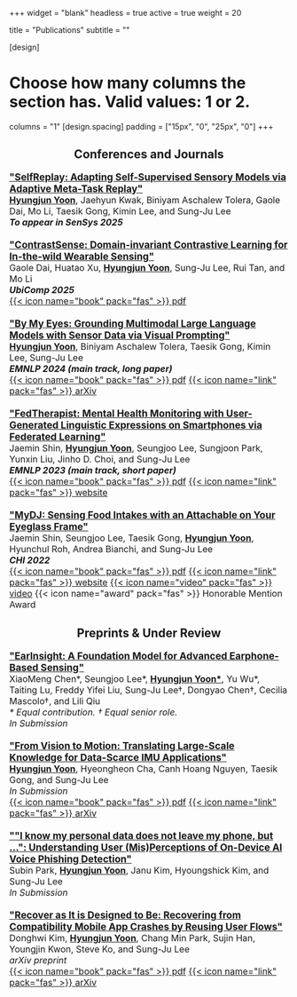 +++
widget = "blank"
headless = true
active = true
weight = 20

title = "Publications"
subtitle = ""

[design]
  # Choose how many columns the section has. Valid values: 1 or 2.
  columns = "1"
[design.spacing]
  padding = ["15px", "0", "25px", "0"]
+++
<style>
h2.publications {
  text-align: center;
}
div.pub {
  font-size: 13pt;
  margin-left: 15%;
  margin-right: 15%;
  margin-bottom: 20px;
  width: 70%;
}
a.title {
  font-size: 14pt;
  font-weight: bold;
}
@media only screen and (max-width: 992px) {
div.pub {
  font-size: 12pt;
  margin-left: 0%;
  margin-right: 0%;
  margin-bottom: 20px;
  width: 100%;
}
a.title {
  font-size: 13pt;
  font-weight: bold;
}
}
</style>
<h2 class="publications">Conferences and Journals</h2>

<div class="pub">
<a class="title" href=".">"SelfReplay: Adapting Self-Supervised Sensory Models via Adaptive Meta-Task Replay"</a> </br>
<strong style="text-decoration:underline">Hyungjun Yoon</strong>, Jaehyun Kwak, Biniyam Aschalew Tolera, Gaole Dai, Mo Li, Taesik Gong, Kimin Lee, and Sung-Ju Lee</br>
<i><b>To appear in SenSys 2025</b></i></br>
<!-- <a class="badge badge-info" href=".">{{< icon name="book" pack="fas" >}} pdf</a> -->
</div>

<div class="pub">
<a class="title" href="https://dl.acm.org/doi/10.1145/3699744">"ContrastSense: Domain-invariant Contrastive Learning for In-the-wild Wearable Sensing"</a> </br>
Gaole Dai, Huatao Xu, <strong style="text-decoration:underline">Hyungjun Yoon</strong>, Sung-Ju Lee, Rui Tan, and Mo Li</br>
<i><b>UbiComp 2025</b></i></br>
<a class="badge badge-info" href="papers/ContrastSense.pdf">{{< icon name="book" pack="fas" >}} pdf</a>
</div>

<div class="pub">
<a class="title" href="https://aclanthology.org/2024.emnlp-main.133/">"By My Eyes: Grounding Multimodal Large Language Models with Sensor Data via Visual Prompting"</a> </br>
<strong style="text-decoration:underline">Hyungjun Yoon</strong>, Biniyam Aschalew Tolera, Taesik Gong, Kimin Lee, Sung-Ju Lee</br>
<i><b>EMNLP 2024 (main track, long paper)</b></i></br>
<a class="badge badge-info" href="papers/ByMyEyes.pdf">{{< icon name="book" pack="fas" >}} pdf</a>
<a class="badge badge-info" href="https://nmsl.kaist.ac.kr/projects/bymyeyes/">{{< icon name="link" pack="fas" >}} arXiv</a>
</div>

<div class="pub">
<a class="title" href="https://dl.acm.org/doi/abs/10.1145/3491102.3502041">"FedTherapist: Mental Health Monitoring with User-Generated Linguistic Expressions on Smartphones via Federated Learning"</a> </br>
Jaemin Shin, <strong style="text-decoration:underline">Hyungjun Yoon</strong>, Seungjoo Lee, Sungjoon Park, Yunxin Liu, Jinho D. Choi, and Sung-Ju Lee</br>
<i><b>EMNLP 2023 (main track, short paper)</b></i></br>
<a class="badge badge-info" href="papers/Fedtherapist.pdf">{{< icon name="book" pack="fas" >}} pdf</a>
<a class="badge badge-info" href="https://nmsl.kaist.ac.kr/projects/fedtherapist/">{{< icon name="link" pack="fas" >}} website</a>
<!-- <a class="badge badge-info" href="https://www.youtube.com/watch?v=77XNl39QoEE&feature=youtu.be">{{< icon name="video" pack="fas" >}} video</a> -->
</div>

<div class="pub">
<a class="title" href="https://dl.acm.org/doi/abs/10.1145/3491102.3502041">"MyDJ: Sensing Food Intakes with an Attachable on Your Eyeglass Frame"</a> </br>
Jaemin Shin, Seungjoo Lee, Taesik Gong, <strong style="text-decoration:underline">Hyungjun Yoon</strong>, Hyunchul Roh, Andrea Bianchi, and Sung-Ju Lee</br>
<i><b>CHI 2022</b></i></br>
<a class="badge badge-info" href="papers/MyDJ.pdf">{{< icon name="book" pack="fas" >}} pdf</a>
<a class="badge badge-info" href="https://nmsl.kaist.ac.kr/projects/mydj/">{{< icon name="link" pack="fas" >}} website</a>
<a class="badge badge-info" href="https://www.youtube.com/watch?v=77XNl39QoEE&feature=youtu.be">{{< icon name="video" pack="fas" >}} video</a>
<a class="badge badge-info">{{< icon name="award" pack="fas" >}} Honorable Mention Award</a>
</div>

<h2 class="publications">Preprints &amp; Under Review</h2>

<div class="pub">
<a class="title" href=".">"EarInsight: A Foundation Model for Advanced Earphone-Based Sensing"</a> </br>
XiaoMeng Chen*, Seungjoo Lee*, <strong style="text-decoration:underline">Hyungjun Yoon*</strong>, Yu Wu*, Taiting Lu, Freddy Yifei Liu, Sung-Ju Lee†, Dongyao Chen†, Cecilia Mascolo†, and Lili Qiu</br>
<i>* Equal contribution. † Equal senior role.</i></br>
<i>In Submission</i></br>
<!-- <a class="badge badge-info" href="papers/Adapt2.pdf">{{< icon name="book" pack="fas" >}} pdf</a> -->
<!-- <a class="badge badge-info" href="https://arxiv.org/abs/2404.15305">{{< icon name="link" pack="fas" >}} arXiv</a> -->
</div>

<div class="pub">
<a class="title" href="https://arxiv.org/abs/2209.00945">"From Vision to Motion: Translating Large-Scale Knowledge for Data-Scarce IMU Applications"</a></br>
<strong style="text-decoration:underline">Hyungjun Yoon</strong>, Hyeongheon Cha, Canh Hoang Nguyen, Taesik Gong, and Sung-Ju Lee</br>
<i>In Submission</i></br>
<a class="badge badge-info" href="papers/IMG2IMU.pdf">{{< icon name="book" pack="fas" >}} pdf</a>
<a class="badge badge-info" href="https://arxiv.org/abs/2209.00945">{{< icon name="link" pack="fas" >}} arXiv</a>
</div>

<div class="pub">
<a class="title" href=".">""I know my personal data does not leave my phone, but ...": Understanding User (Mis)Perceptions of On-Device AI Voice Phishing Detection"</a> </br>
Subin Park, <strong style="text-decoration:underline">Hyungjun Yoon</strong>, Janu Kim, Hyoungshick Kim, and Sung-Ju Lee</br>
<i>In Submission</i></br>
</div>

<div class="pub">
<a class="title" href=".">"Recover as It is Designed to Be: Recovering from Compatibility Mobile App Crashes by Reusing User Flows"</a> </br>
Donghwi Kim, <strong style="text-decoration:underline">Hyungjun Yoon</strong>, Chang Min Park, Sujin Han, Youngjin Kwon, Steve Ko, and Sung-Ju Lee</br>
<i>arXiv preprint</i></br>
<a class="badge badge-info" href="papers/SecondChance.pdf">{{< icon name="book" pack="fas" >}} pdf</a>
<a class="badge badge-info" href="https://arxiv.org/abs/2406.01339">{{< icon name="link" pack="fas" >}} arXiv</a>
</div>
